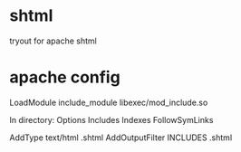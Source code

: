 # shtml
tryout for apache shtml

# apache config
LoadModule include_module libexec/mod_include.so

In directory:
Options Includes Indexes FollowSymLinks

<IfModule mime_module>
    AddType text/html .shtml
    AddOutputFilter INCLUDES .shtml
</IfModule>
